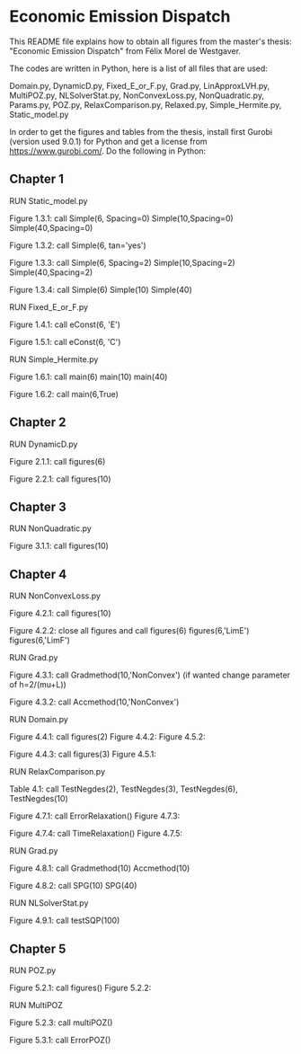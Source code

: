 # Economic Emission Dispatch

This README file explains how to obtain all figures from the master's thesis:
"Economic Emission Dispatch" from Félix Morel de Westgaver.

The codes are written in Python, here is a list of all files that are used:

Domain.py, DynamicD.py, Fixed_E_or_F.py, Grad.py, LinApproxLVH.py, MultiPOZ.py, NLSolverStat.py, NonConvexLoss.py, NonQuadratic.py, Params.py, POZ.py, RelaxComparison.py, Relaxed.py, Simple_Hermite.py, Static_model.py


In order to get the figures and tables from the thesis, install first Gurobi (version used 9.0.1) for Python and get a license from https://www.gurobi.com/.
Do the following in Python:


## Chapter 1

RUN Static_model.py

Figure 1.3.1: call	Simple(6, Spacing=0)
			Simple(10,Spacing=0)
			Simple(40,Spacing=0)
			

Figure 1.3.2: call 	Simple(6, tan='yes')


Figure 1.3.3: call	Simple(6, Spacing=2)
			Simple(10,Spacing=2)
			Simple(40,Spacing=2)
			

Figure 1.3.4: call	Simple(6)
			Simple(10)
			Simple(40)
			
RUN Fixed_E_or_F.py

Figure 1.4.1: call 	eConst(6, 'E')


Figure 1.5.1: call 	eConst(6, 'C')


RUN Simple_Hermite.py

Figure 1.6.1: call	main(6)
			main(10)
			main(40)
			

Figure 1.6.2: call	main(6,True)

## Chapter 2

RUN DynamicD.py

Figure 2.1.1: call	figures(6)


Figure 2.2.1: call	figures(10)

## Chapter 3

RUN NonQuadratic.py

Figure 3.1.1: call 	figures(10)

## Chapter 4

RUN NonConvexLoss.py

Figure 4.2.1: call 	figures(10)


Figure 4.2.2: close all figures and call
			figures(6)
			figures(6,'LimE')
			figures(6,'LimF')

RUN Grad.py	

Figure 4.3.1: call	Gradmethod(10,'NonConvex') (if wanted change parameter of h=2/(mu+L))


Figure 4.3.2: call	Accmethod(10,'NonConvex')

RUN Domain.py

Figure 4.4.1: call	figures(2)
Figure 4.4.2:
Figure 4.5.2:


Figure 4.4.3: call 	figures(3)
Figure 4.5.1:


RUN RelaxComparison.py

Table 4.1: call		TestNegdes(2), TestNegdes(3), TestNegdes(6), TestNegdes(10)


Figure 4.7.1: call	ErrorRelaxation()
Figure 4.7.3:


Figure 4.7.4: call	TimeRelaxation()
Figure 4.7.5:


RUN Grad.py

Figure 4.8.1: call	Gradmethod(10)
			Accmethod(10)


Figure 4.8.2: call	SPG(10)
			SPG(40)


RUN NLSolverStat.py

Figure 4.9.1: call	testSQP(100)

## Chapter 5

RUN POZ.py

Figure 5.2.1: call	figures()
Figure 5.2.2:


RUN MultiPOZ

Figure 5.2.3: call	multiPOZ()


Figure 5.3.1: call	ErrorPOZ()


